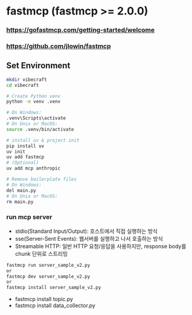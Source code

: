 # fastmcp (fastmcp >= 2.0.0)
### https://gofastmcp.com/getting-started/welcome
### https://github.com/jlowin/fastmcp

## Set Environment
```bash
mkdir vibecraft
cd vibecraft

# Create Python venv
python -m venv .venv

# On Windows:
.venv\Scripts\activate
# On Unix or MacOS:
source .venv/bin/activate

# install uv & project init
pip install uv
uv init
uv add fastmcp
# (Optional)
uv add mcp anthropic

# Remove boilerplate files
# On Windows:
del main.py
# On Unix or MacOS:
rm main.py
```

### run mcp server
- stdio(Standard Input/Output): 호스트에서 직접 실행하는 방식
- sse(Server-Sent Events): 웹서버를 실행하고 나서 호출하는 방식
- Streamable HTTP: 일반 HTTP 요청/응답을 사용하지만, response body를 chunk 단위로 스트리밍
```bash
fastmcp run server_sample_v2.py
or
fastmcp dev server_sample_v2.py
or
fastmcp install server_sample_v2.py
```

- fastmcp install topic.py
- fastmcp install data_collector.py
